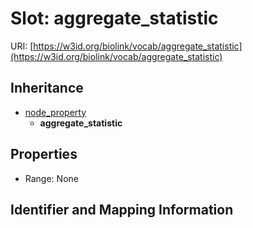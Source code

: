 # Slot: aggregate_statistic

URI: [https://w3id.org/biolink/vocab/aggregate_statistic](https://w3id.org/biolink/vocab/aggregate_statistic)




## Inheritance

* [node_property](node_property.md)
    * **aggregate_statistic**



## Properties

 * Range: None



## Identifier and Mapping Information





